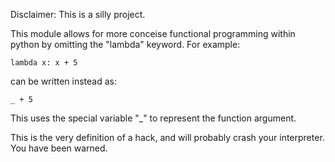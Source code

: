 Disclaimer: This is a silly project.

This module allows for more conceise functional programming within python by omitting the "lambda" keyword. For example:

    lambda x: x + 5

can be written instead as:

    _ + 5

This uses the special variable "_" to represent the function argument.

This is the very definition of a hack, and will probably crash your interpreter. You have been warned.


